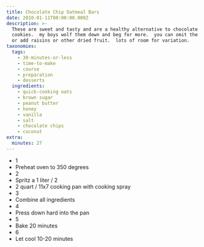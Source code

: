 ```yaml
---
title: Chocolate Chip Oatmeal Bars
date: 2010-01-11T00:00:00.000Z
description: >-
  These are sweet and tasty and are a healthy alternative to chocolate chip
  cookies.  my boys wolf them down and beg for more.  you can omit the coconut,
  or add raisins or other dried fruit.  lots of room for variation.
taxonomies:
  tags:
    - 30-minutes-or-less
    - time-to-make
    - course
    - preparation
    - desserts
  ingredients:
    - quick-cooking oats
    - brown sugar
    - peanut butter
    - honey
    - vanilla
    - salt
    - chocolate chips
    - coconut
extra:
  minutes: 27
---
```

 - 1
 - Preheat oven to 350 degrees
 - 2
 - Spritz a 1 liter / 2
 - 2 quart / 11x7 cooking pan with cooking spray
 - 3
 - Combine all ingredients
 - 4
 - Press down hard into the pan
 - 5
 - Bake 20 minutes
 - 6
 - Let cool 10-20 minutes
